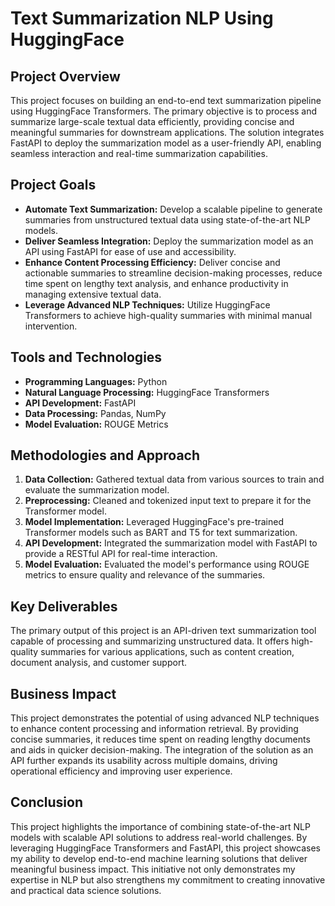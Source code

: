 # Text Summarization NLP Using HuggingFace

## Project Overview

This project focuses on building an end-to-end text summarization pipeline using HuggingFace Transformers. The primary objective is to process and summarize large-scale textual data efficiently, providing concise and meaningful summaries for downstream applications. The solution integrates FastAPI to deploy the summarization model as a user-friendly API, enabling seamless interaction and real-time summarization capabilities.

## Project Goals

- **Automate Text Summarization:** Develop a scalable pipeline to generate summaries from unstructured textual data using state-of-the-art NLP models.
- **Deliver Seamless Integration:** Deploy the summarization model as an API using FastAPI for ease of use and accessibility.
- **Enhance Content Processing Efficiency:** Deliver concise and actionable summaries to streamline decision-making processes, reduce time spent on lengthy text analysis, and enhance productivity in managing extensive textual data.
- **Leverage Advanced NLP Techniques:** Utilize HuggingFace Transformers to achieve high-quality summaries with minimal manual intervention.

## Tools and Technologies

- **Programming Languages:** Python
- **Natural Language Processing:** HuggingFace Transformers
- **API Development:** FastAPI
- **Data Processing:** Pandas, NumPy
- **Model Evaluation:** ROUGE Metrics

## Methodologies and Approach

1. **Data Collection:** Gathered textual data from various sources to train and evaluate the summarization model.
2. **Preprocessing:** Cleaned and tokenized input text to prepare it for the Transformer model.
3. **Model Implementation:** Leveraged HuggingFace's pre-trained Transformer models such as BART and T5 for text summarization.
4. **API Development:** Integrated the summarization model with FastAPI to provide a RESTful API for real-time interaction.
5. **Model Evaluation:** Evaluated the model's performance using ROUGE metrics to ensure quality and relevance of the summaries.

## Key Deliverables

The primary output of this project is an API-driven text summarization tool capable of processing and summarizing unstructured data. It offers high-quality summaries for various applications, such as content creation, document analysis, and customer support.

## Business Impact

This project demonstrates the potential of using advanced NLP techniques to enhance content processing and information retrieval. By providing concise summaries, it reduces time spent on reading lengthy documents and aids in quicker decision-making. The integration of the solution as an API further expands its usability across multiple domains, driving operational efficiency and improving user experience.

## Conclusion

This project highlights the importance of combining state-of-the-art NLP models with scalable API solutions to address real-world challenges. By leveraging HuggingFace Transformers and FastAPI, this project showcases my ability to develop end-to-end machine learning solutions that deliver meaningful business impact. This initiative not only demonstrates my expertise in NLP but also strengthens my commitment to creating innovative and practical data science solutions.
